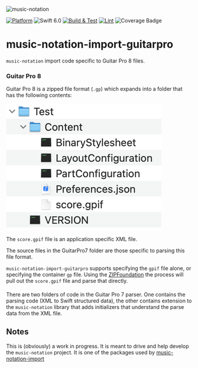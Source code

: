 ![music-notation](https://user-images.githubusercontent.com/62043/111560932-cf4d1180-8750-11eb-842e-3159015c61ab.png)

[![Platform](https://img.shields.io/badge/Platforms-macOS%20-lightgrey.svg)](https://github.com/music-notation-swift/music-notation-import-guitarpro)
![Swift 6.0](https://img.shields.io/badge/Swift-5.4-F28D00.svg)
[![Build & Test](https://github.com/music-notation-swift/music-notation-import-guitarpro/actions/workflows/build-test.yml/badge.svg)](https://github.com/music-notation-swift/music-notation-import-guitarpro/actions/workflows/build-test.yml)
[![Lint](https://github.com/music-notation-swift/music-notation-import-guitarpro/actions/workflows/swiftlint.yml/badge.svg)](https://github.com/music-notation-swift/music-notation-import-guitarpro/actions/workflows/swiftlint.yml)
![Coverage Badge](https://img.shields.io/endpoint?url=https://gist.githubusercontent.com/woolie/b9f858cfba09911bd1755bdc40dd5a35/raw/music-notation-import-guitarpro__heads_main.json)

# music-notation-import-guitarpro

`music-notation` import code specific to Guitar Pro 8 files.

### Guitar Pro 8

Guitar Pro 8 is a zipped file format (`.gp`) which expands into a folder that has the following contents:

![Guitar Pro 8 File Format](images/gp7-contents.png)

The `score.gpif` file is an application specific XML file.

The source files in the GuitarPro7 folder are those specific to parsing this file format.

`music-notation-import-guitarpro` supports specifying the `gpif` file alone, or specifying the container `gp` file. Using the [ZIPFoundation](https://github.com/weichsel/ZIPFoundation) the process will pull out the `score.gpif` file and parse that directly.

####

There are two folders of code in the Guitar Pro 7 parser. One contains the parsing code (XML to Swift structured data), the other contains extension to the `music-notation` library that adds initializers that understand the parse data from the XML file.

## Notes

This is (obviously) a work in progress. It is meant to drive and help develop the `music-notation` project. It is one of the packages used by [music-notation-import](https://github.com/music-notation-swift/music-notation-import)
